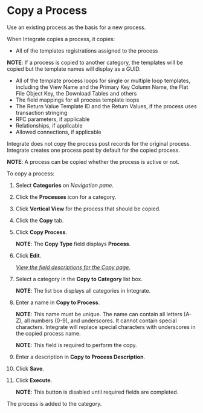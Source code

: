 # Copy a Process

Use an existing process as the basis for a new process.

When Integrate copies a process, it copies:

  - All of the templates registrations assigned to the process

**NOTE**: If a process is copied to another category, the templates will
be copied but the template names will display as a GUID.

  - All of the template process loops for single or multiple loop
    templates, including the View Name and the Primary Key Column Name,
    the Flat File Object Key, the Download Tables and others
  - The field mappings for all process template loops
  - The Return Value Template ID and the Return Values, if the process
    uses transaction stringing
  - RFC parameters, if applicable
  - Relationships, if applicable
  - Allowed connections, if applicable

Integrate does not copy the process post records for the original
process. Integrate creates one process post by default for the copied
process.

**NOTE**: A process can be copied whether the process is active or not.

To copy a process:

1.  Select **Categories** on *Navigation pane*.

2.  Click the **Processes** icon for a category.

3.  Click **Vertical View** for the process that should be copied.

4.  Click the **Copy** tab.

5.  Click <span style="font-weight: bold;">Copy Process</span>.
    
    **NOTE**: The **Copy Type** field displays **Process**.

6.  Click **Edit**.
    
    *[View the field descriptions for the Copy
    page.](../Page_Desc/Copy.htm)*

7.  Select a category in the **Copy to Category** list box.
    
    **NOTE**: The list box displays all categories in Integrate.

8.  Enter a name in **Copy to Process**.
    
    **NOTE**: This name must be unique. The name can contain all letters
    (A-Z), all numbers (0-9), and underscores. It cannot contain special
    characters. Integrate will replace special characters with
    underscores in the copied process name.
    
    <span style="font-weight: bold;">NOTE</span>: This field is required
    to perform the copy.

9.  Enter a description in <span style="font-weight: bold;">Copy to
    Process Description</span>.

10. Click **Save**.

11. Click **Execute**.
    
    <span style="font-weight: bold;">NOTE</span>: This button is
    disabled until required fields are completed.

The process is added to the category.
